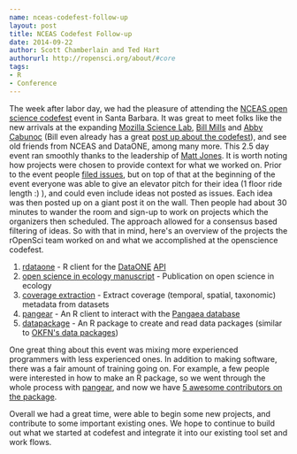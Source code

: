 ```yaml
---
name: nceas-codefest-follow-up
layout: post
title: NCEAS Codefest Follow-up
date: 2014-09-22
author: Scott Chamberlain and Ted Hart
authorurl: http://ropensci.org/about/#core
tags:
- R
- Conference
---
```


The week after labor day, we had the pleasure of attending the [NCEAS open science codefest](http://nceas.github.io/open-science-codefest/) event in Santa Barbara. It was great to meet folks like the new arrivals at the expanding [Mozilla Science Lab](http://mozillascience.org), [Bill Mills](https://twitter.com/billdoesphysics) and [Abby Cabunoc](https://twitter.com/abbycabs) (Bill even already has a great [post up about the codefest](http://mozillascience.org/worries-critical-mass/)), and see old friends from NCEAS and DataONE, among many more. This 2.5 day event ran smoothly thanks to the leadership of [Matt Jones](https://www.nceas.ucsb.edu/~jones/). It is worth noting how projects were chosen to provide context for what we worked on. Prior to the event people [filed issues](https://github.com/NCEAS/open-science-codefest/issues), but on top of that at the beginning of the event everyone was able to give an elevator pitch for their idea (1 floor ride length :) ), and could even include ideas not posted as issues. Each idea was then posted up on a giant post it on the wall.  Then people had about 30 minutes to wander the room and sign-up to work on projects which the organizers then scheduled. The approach allowed for a consensus based filtering of ideas.  So with that in mind, here's an overview of the projects the rOpenSci team worked on and what we accomplished at the openscience codefest.

1. [rdataone](https://github.com/dataoneorg/rdataone) - R client for the [DataONE](https://www.dataone.org/) [API](http://mule1.dataone.org/ArchitectureDocs-current/apis/)
2. [open science in ecology manuscript](https://etherpad.mozilla.org/osmanuscript) - Publication on open science in ecology
3. [coverage extraction](https://github.com/ropensci/mdextract) - Extract coverage (temporal, spatial, taxonomic) metadata from datasets
4. [pangear](https://github.com/ropensci/pangaear) - An R client to interact with the [Pangaea database](http://www.pangaea.de/)
5. [datapackage](https://github.com/ropensci/datapackage) - An R package to create and read data packages (similar to [OKFN's data packages](http://data.okfn.org/doc/data-package))

One great thing about this event was mixing more experienced programmers with less experienced ones. In addition to making software, there was a fair amount of training going on. For example, a few people were interested in how to make an R package, so we went through the whole process with [pangear](https://github.com/ropensci/pangaear), and now we have [5 awesome contributors on the package](https://github.com/ropensci/pangaear/graphs/contributors).

Overall we had a great time, were able to begin some new projects, and contribute to some important existing ones. We hope to continue to build out what we started at codefest and integrate it into our existing tool set and work flows.
